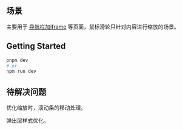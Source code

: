 ## 场景

主要用于 [导航栏加iframe](https://u.pmdaniu.com) 等页面，鼠标滑轮只针对内容进行缩放的场景。

## Getting Started

```bash
pnpm dev
# or
npm run dev
```

## 待解决问题

优化缩放时，滚动条的移动处理。

弹出层样式优化。

